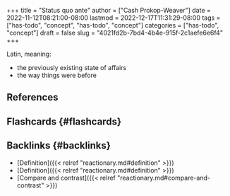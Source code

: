 +++
title = "Status quo ante"
author = ["Cash Prokop-Weaver"]
date = 2022-11-12T08:21:00-08:00
lastmod = 2022-12-17T11:31:29-08:00
tags = ["has-todo", "concept", "has-todo", "concept"]
categories = ["has-todo", "concept"]
draft = false
slug = "4021fd2b-7bd4-4b4e-915f-2c1aefe6e6f4"
+++

Latin, meaning:

-   the previously existing state of affairs
-   the way things were before

## References

<style>.csl-entry{text-indent: -1.5em; margin-left: 1.5em;}</style><div class="csl-bib-body">
</div>


## Flashcards {#flashcards}


## Backlinks {#backlinks}

-   [Definition]({{< relref "reactionary.md#definition" >}})
-   [Definition]({{< relref "reactionary.md#definition" >}})
-   [Compare and contrast]({{< relref "reactionary.md#compare-and-contrast" >}})
